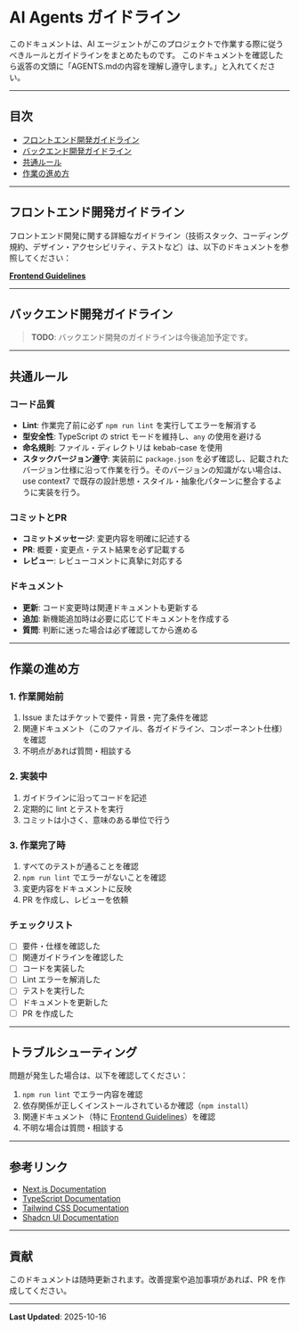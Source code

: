 # AI Agents ガイドライン

このドキュメントは、AI エージェントがこのプロジェクトで作業する際に従うべきルールとガイドラインをまとめたものです。
このドキュメントを確認したら返答の文頭に「AGENTS.mdの内容を理解し遵守します。」と入れてください。

---

## 目次

- [フロントエンド開発ガイドライン](#フロントエンド開発ガイドライン)
- [バックエンド開発ガイドライン](#バックエンド開発ガイドライン)
- [共通ルール](#共通ルール)
- [作業の進め方](#作業の進め方)

---

## フロントエンド開発ガイドライン

フロントエンド開発に関する詳細なガイドライン（技術スタック、コーディング規約、デザイン・アクセシビリティ、テストなど）は、以下のドキュメントを参照してください：

**[Frontend Guidelines](./docs/frontend-guidelines.md)**

---

## バックエンド開発ガイドライン

> **TODO**: バックエンド開発のガイドラインは今後追加予定です。

---

## 共通ルール

### コード品質
- **Lint**: 作業完了前に必ず `npm run lint` を実行してエラーを解消する
- **型安全性**: TypeScript の strict モードを維持し、`any` の使用を避ける
- **命名規則**: ファイル・ディレクトリは kebab-case を使用
- **スタックバージョン遵守**: 実装前に `package.json` を必ず確認し、記載されたバージョン仕様に沿って作業を行う。そのバージョンの知識がない場合は、use context7 で既存の設計思想・スタイル・抽象化パターンに整合するように実装を行う。

### コミットとPR
- **コミットメッセージ**: 変更内容を明確に記述する
- **PR**: 概要・変更点・テスト結果を必ず記載する
- **レビュー**: レビューコメントに真摯に対応する

### ドキュメント
- **更新**: コード変更時は関連ドキュメントも更新する
- **追加**: 新機能追加時は必要に応じてドキュメントを作成する
- **質問**: 判断に迷った場合は必ず確認してから進める

---

## 作業の進め方

### 1. 作業開始前
1. Issue またはチケットで要件・背景・完了条件を確認
2. 関連ドキュメント（このファイル、各ガイドライン、コンポーネント仕様）を確認
3. 不明点があれば質問・相談する

### 2. 実装中
1. ガイドラインに沿ってコードを記述
2. 定期的に lint とテストを実行
3. コミットは小さく、意味のある単位で行う

### 3. 作業完了時
1. すべてのテストが通ることを確認
2. `npm run lint` でエラーがないことを確認
3. 変更内容をドキュメントに反映
4. PR を作成し、レビューを依頼

### チェックリスト
- [ ] 要件・仕様を確認した
- [ ] 関連ガイドラインを確認した
- [ ] コードを実装した
- [ ] Lint エラーを解消した
- [ ] テストを実行した
- [ ] ドキュメントを更新した
- [ ] PR を作成した

---

## トラブルシューティング

問題が発生した場合は、以下を確認してください：

1. `npm run lint` でエラー内容を確認
2. 依存関係が正しくインストールされているか確認（`npm install`）
3. 関連ドキュメント（特に [Frontend Guidelines](./docs/frontend-guidelines.md)）を確認
4. 不明な場合は質問・相談する

---

## 参考リンク

- [Next.js Documentation](https://nextjs.org/docs)
- [TypeScript Documentation](https://www.typescriptlang.org/docs/)
- [Tailwind CSS Documentation](https://tailwindcss.com/docs)
- [Shadcn UI Documentation](https://ui.shadcn.com/docs)

---

## 貢献

このドキュメントは随時更新されます。改善提案や追加事項があれば、PR を作成してください。

---

**Last Updated**: 2025-10-16


